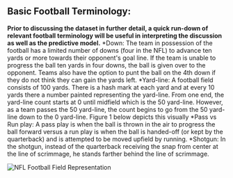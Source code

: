 ## Basic Football Terminology:

__Prior to discussing the dataset in further detail, a quick run-down of relevant football terminology will be useful in interpreting the discussion as well as the predictive model.__
*Down: The team in possession of the football has a limited number of downs (four in the NFL) to advance ten yards or more towards their opponent's goal line. If the team is unable to progress the ball ten yards in four downs, the ball is given over to the opponent. Teams also have the option to punt the ball on the 4th down if they do not think they can gain the yards left.
*Yard-line: A football field consists of 100 yards. There is a hash mark at each yard and at every 10 yards there a number painted representing the yard-line. From one end, the yard-line count starts at 0 until midfield which is the 50 yard-line. However, as a team passes the 50 yard-line, the count begins to go from the 50 yard-line down to the 0 yard-line. Figure 1 below depicts this visually
*Pass vs Run play:  A pass play is when the ball is thrown in the air to progress the ball forward versus a run play is when the ball is handed-off (or kept by the quarterback) and is attempted to be moved upfield by running.
*Shotgun: In the shotgun, instead of the quarterback receiving the snap from center at the line of scrimmage, he stands farther behind the line of scrimmage.
 
![NFL Football Field Representation](https://upload.wikimedia.org/wikipedia/commons/thumb/c/c5/AmFBfield.svg/400px-AmFBfield.svg.png)
